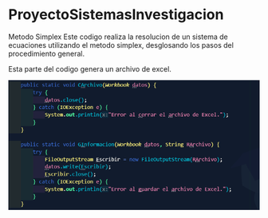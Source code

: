 # ProyectoSistemasInvestigacion
Metodo Simplex
Este codigo realiza la resolucion de un sistema de ecuaciones utilizando el metodo simplex, desglosando los pasos del procedimiento general.

Esta parte del codigo genera un archivo de excel.

![alt text](https://github.com/YordiKmh/ProyectoSistemasInvestigacion/blob/main/Simplex/resources/Evidencia%203.png)

